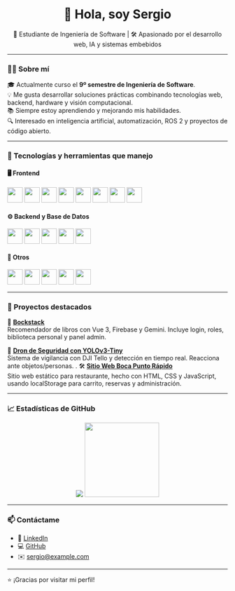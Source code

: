 <h1 align="center">👋 Hola, soy Sergio</h1>
<p align="center">🚀 Estudiante de Ingeniería de Software | 🛠️ Apasionado por el desarrollo web, IA y sistemas embebidos</p>

---

### 👨‍💻 Sobre mí

🎓 Actualmente curso el **9º semestre de Ingeniería de Software**.  
💡 Me gusta desarrollar soluciones prácticas combinando tecnologías web, backend, hardware y visión computacional.  
📚 Siempre estoy aprendiendo y mejorando mis habilidades.  
🔍 Interesado en inteligencia artificial, automatización, ROS 2 y proyectos de código abierto.  

---

### 🚀 Tecnologías y herramientas que manejo

#### 🖥️ Frontend

<p>
  <img src="https://cdn.jsdelivr.net/gh/devicons/devicon/icons/html5/html5-original.svg" height="35" />
  <img src="https://cdn.jsdelivr.net/gh/devicons/devicon/icons/css3/css3-original.svg" height="35" />
  <img src="https://cdn.jsdelivr.net/gh/devicons/devicon/icons/javascript/javascript-original.svg" height="35" />
  <img src="https://cdn.jsdelivr.net/gh/devicons/devicon/icons/typescript/typescript-original.svg" height="35" />
  <img src="https://cdn.jsdelivr.net/gh/devicons/devicon/icons/vuejs/vuejs-original.svg" height="35" />
  <img src="https://cdn.jsdelivr.net/gh/devicons/devicon/icons/nuxtjs/nuxtjs-original.svg" height="35" />
  <img src="https://cdn.jsdelivr.net/gh/devicons/devicon/icons/react/react-original.svg" height="35" />
  <img src="https://cdn.jsdelivr.net/gh/devicons/devicon/icons/vite/vite-original.svg" height="35" />
</p>

#### ⚙️ Backend y Base de Datos

<p>
  <img src="https://cdn.jsdelivr.net/gh/devicons/devicon/icons/nodejs/nodejs-original.svg" height="35" />
  <img src="https://cdn.jsdelivr.net/gh/devicons/devicon/icons/firebase/firebase-plain.svg" height="35" />
  <img src="https://cdn.jsdelivr.net/gh/devicons/devicon/icons/python/python-original.svg" height="35" />
  <img src="https://cdn.jsdelivr.net/gh/devicons/devicon/icons/mongodb/mongodb-original.svg" height="35" />
  <img src="https://cdn.jsdelivr.net/gh/devicons/devicon/icons/mysql/mysql-original.svg" height="35" />
</p>

#### 🔧 Otros

<p>
  <img src="https://cdn.jsdelivr.net/gh/devicons/devicon/icons/git/git-original.svg" height="35" />
  <img src="https://cdn.jsdelivr.net/gh/devicons/devicon/icons/github/github-original.svg" height="35" />
  <img src="https://cdn.jsdelivr.net/gh/devicons/devicon/icons/arduino/arduino-original.svg" height="35" />
  <img src="https://cdn.jsdelivr.net/gh/devicons/devicon/icons/raspberrypi/raspberrypi-original.svg" height="35" />
  <img src="https://upload.wikimedia.org/wikipedia/commons/6/6f/Logo_ROS.svg" height="35" />
</p>

---

### 📌 Proyectos destacados

🚀 **[Bockstack](https://github.com/paitorico123/Bockstack)**  
Recomendador de libros con Vue 3, Firebase y Gemini. Incluye login, roles, biblioteca personal y panel admin.

🤖 **[Dron de Seguridad con YOLOv3-Tiny](https://github.com/papitorico123/dron-yolov3)**  
Sistema de vigilancia con DJI Tello y detección en tiempo real. Reacciona ante objetos/personas.
.
🛠️ **[Sitio Web Boca Punto Rápido](https://github.com/papitoric123/boca-punto-web)**  
Sitio web estático para restaurante, hecho con HTML, CSS y JavaScript, usando localStorage para carrito, reservas y administración.


---

### 📈 Estadísticas de GitHub

<p align="center">
<img src="https://github-readme-stats.vercel.app/api?username=papitorico123&show_icons=true&theme=tokyonight" />

  <img src="https://github-readme-stats.vercel.app/api/top-langs/?username=papitorico123&layout=compact&theme=tokyonight" height="170" />
</p>

---

### 📫 Contáctame

- 💼 [LinkedIn](https://linkedin.com/in/sergio-portela)
- 💻 [GitHub](https://github.com/sergio-portela)
- ✉️ sergio@example.com

---

⭐ ¡Gracias por visitar mi perfil!
